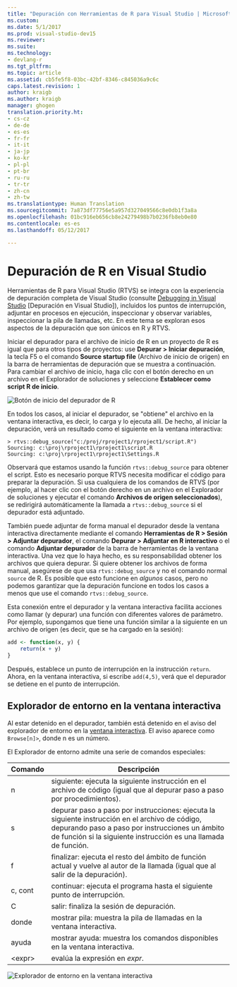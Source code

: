 ```yaml
---
title: "Depuración con Herramientas de R para Visual Studio | Microsoft Docs"
ms.custom: 
ms.date: 5/1/2017
ms.prod: visual-studio-dev15
ms.reviewer: 
ms.suite: 
ms.technology:
- devlang-r
ms.tgt_pltfrm: 
ms.topic: article
ms.assetid: cb5fe5f8-03bc-42bf-8346-c845036a9c6c
caps.latest.revision: 1
author: kraigb
ms.author: kraigb
manager: ghogen
translation.priority.ht:
- cs-cz
- de-de
- es-es
- fr-fr
- it-it
- ja-jp
- ko-kr
- pl-pl
- pt-br
- ru-ru
- tr-tr
- zh-cn
- zh-tw
ms.translationtype: Human Translation
ms.sourcegitcommit: 7a873df77756e5a957d327049566c8e0db1f3a8a
ms.openlocfilehash: 01bc916eb656cb8e24279498b7b0236fb8eb0e80
ms.contentlocale: es-es
ms.lasthandoff: 05/12/2017

---
```



# <a name="debugging-r-in-visual-studio"></a>Depuración de R en Visual Studio

Herramientas de R para Visual Studio (RTVS) se integra con la experiencia de depuración completa de Visual Studio (consulte [Debugging in Visual Studio](../debugger/debugging-in-visual-studio.md) [Depuración en Visual Studio]), incluidos los puntos de interrupción, adjuntar en procesos en ejecución, inspeccionar y observar variables, inspeccionar la pila de llamadas, etc. En este tema se exploran esos aspectos de la depuración que son únicos en R y RTVS.

Iniciar el depurador para el archivo de inicio de R en un proyecto de R es igual que para otros tipos de proyectos: use **Depurar > Iniciar depuración**, la tecla F5 o el comando **Source startup file** (Archivo de inicio de origen) en la barra de herramientas de depuración que se muestra a continuación. Para cambiar el archivo de inicio, haga clic con el botón derecho en un archivo en el Explorador de soluciones y seleccione **Establecer como script R de inicio**.

![Botón de inicio del depurador de R](~/rtvs/media/debugger-start-button.png)

En todos los casos, al iniciar el depurador, se "obtiene" el archivo en la ventana interactiva, es decir, lo carga y lo ejecuta allí. De hecho, al iniciar la depuración, verá un resultado como el siguiente en la ventana interactiva:

```output
> rtvs::debug_source("c:/proj/rproject1/rproject1/script.R")
Sourcing: c:\proj\rproject1\rproject1\script.R
Sourcing: c:\proj\rproject1\rproject1\Settings.R
```

Observará que estamos usando la función `rtvs::debug_source` para obtener el script. Esto es necesario porque RTVS necesita modificar el código para preparar la depuración. Si usa cualquiera de los comandos de RTVS (por ejemplo, al hacer clic con el botón derecho en un archivo en el Explorador de soluciones y ejecutar el comando **Archivos de origen seleccionados**), se redirigirá automáticamente la llamada a `rtvs::debug_source` si el depurador está adjuntado.

También puede adjuntar de forma manual el depurador desde la ventana interactiva directamente mediante el comando **Herramientas de R > Sesión > Adjuntar depurador**, el comando **Depurar > Adjuntar en R interactivo** o el comando **Adjuntar depurador** de la barra de herramientas de la ventana interactiva. Una vez que lo haya hecho, es su responsabilidad obtener los archivos que quiera depurar. Si quiere obtener los archivos de forma manual, asegúrese de que usa `rtvs::debug_source` y no el comando normal `source` de R. Es posible que esto funcione en _algunos_ casos, pero no podemos garantizar que la depuración funcione en todos los casos a menos que use el comando `rtvs::debug_source`.

Esta conexión entre el depurador y la ventana interactiva facilita acciones como llamar (y depurar) una función con diferentes valores de parámetro. Por ejemplo, supongamos que tiene una función similar a la siguiente en un archivo de origen (es decir, que se ha cargado en la sesión):

```R
add <- function(x, y) {
    return(x + y)
}
```

Después, establece un punto de interrupción en la instrucción `return`. Ahora, en la ventana interactiva, si escribe `add(4,5)`, verá que el depurador se detiene en el punto de interrupción.


## <a name="environment-browser-in-the-interactive-window"></a>Explorador de entorno en la ventana interactiva

Al estar detenido en el depurador, también está detenido en el aviso del explorador de entorno en la [ventana interactiva](interactive-repl.md). El aviso aparece como `Browse[n]>`, donde n es un número.

El Explorador de entorno admite una serie de comandos especiales:

| Comando | Descripción | 
| --- | --- |
| n | siguiente: ejecuta la siguiente instrucción en el archivo de código (igual que al depurar paso a paso por procedimientos). |
| s | depurar paso a paso por instrucciones: ejecuta la siguiente instrucción en el archivo de código, depurando paso a paso por instrucciones un ámbito de función si la siguiente instrucción es una llamada de función. | 
| f | finalizar: ejecuta el resto del ámbito de función actual y vuelve al autor de la llamada (igual que al salir de la depuración). |
| c, cont | continuar: ejecuta el programa hasta el siguiente punto de interrupción. | 
| C | salir: finaliza la sesión de depuración. |
| donde | mostrar pila: muestra la pila de llamadas en la ventana interactiva. |
| ayuda | mostrar ayuda: muestra los comandos disponibles en la ventana interactiva. |
| &lt;expr&gt; | evalúa la expresión en *expr*. |

![Explorador de entorno en la ventana interactiva](~/rtvs/media/debugger-environment-browser.png)

